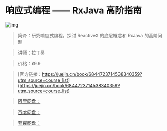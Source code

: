 # 响应式编程 —— RxJava 高阶指南

![img](../../assets/1604f3080efffc24~tplv-t2oaga2asx-no-mark:280:280:200:280.png)

> 简介：研究响应式编程，探讨 ReactiveX 的底层概念和 RxJava 的高阶问题

> 讲师：拉丁吴

> 价格：¥9.9

> [官方链接：https://juejin.cn/book/6844723714538340359?utm_source=course_list](https://juejin.cn/book/6844723714538340359?utm_source=course_list)

> [阿里网盘：]()

> [百度网盘：]()

> [夸克网盘：]()
